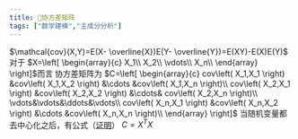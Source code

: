 ```yaml
---
title: 🤖协方差矩阵
tags: ["数学建模","主成分分析"]
---
```

$\mathcal{cov}(X,Y)=E(X- \overline{X})E(Y- \overline{Y})=E(XY)-E(X)E(Y)$
对于
$X=\left[ \begin{array}{c}
	X_1\\
	X_2\\
	\vdots\\
	X_n\\
\end{array} \right]$而言
协方差矩阵为
$C=\left[ \begin{array}{c}
	cov\left( X_1,X_1 \right) &cov\left( X_1,X_2 \right) &\cdots &cov\left( X_1,X_n \right)\\
	cov\left( X_2,X_1 \right) &cov\left( X_2,X_2 \right) &\cdots& cov\left( X_2,X_n \right)\\
 \vdots&\vdots&\ddots&\vdots\\
	cov\left( X_n,X_1 \right) &cov\left( X_n,X_2 \right) &\cdots &cov\left( X_n,X_n \right)\\
\end{array} \right]$
当随机变量都去中心化之后，有公式（[证明](https://zhuanlan.zhihu.com/p/438029034)）
$C=X^TX$

